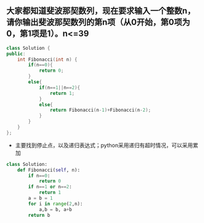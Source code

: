 ## 大家都知道斐波那契数列，现在要求输入一个整数n，请你输出斐波那契数列的第n项（从0开始，第0项为0，第1项是1）。n<=39

```c++
class Solution {
public:
    int Fibonacci(int n) {
        if(n==0){
            return 0;
        }
        else{
            if(n==1||n==2){
                return 1;
            }
            else{
                return Fibonacci(n-1)+Fibonacci(n-2);
            }
        }
    }
};
```
- 主要找到停止点，以及递归表达式；python采用递归有超时情况，可以采用累加

```python
class Solution:
    def Fibonacci(self, n):
        if n==0:
            return 0
        if n==1 or n==2:
            return 1
        a = b = 1
        for i in range(2,n):
            a,b = b, a+b
        return b
 ```
